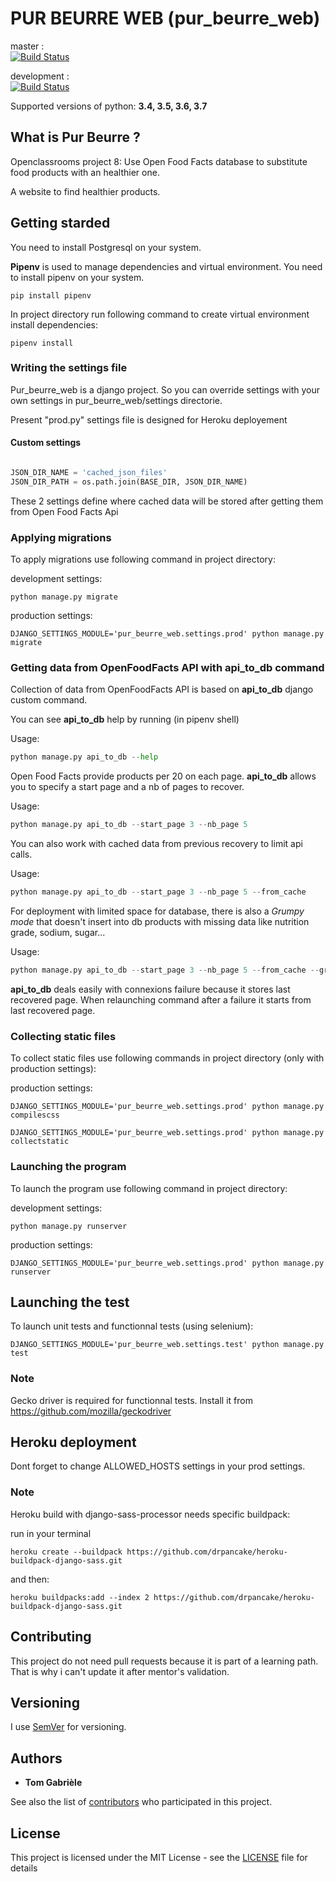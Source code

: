 # PUR BEURRE WEB (pur_beurre_web)

master :  
[![Build Status](https://travis-ci.org/tomlemeuch/pur_beurre_web.svg?branch=master)](https://travis-ci.org/tomlemeuch/pur_beurre_web)

development :  
[![Build Status](https://travis-ci.org/tomlemeuch/pur_beurre_web.svg?branch=development)](https://travis-ci.org/tomlemeuch/pur_beurre_web)


Supported versions of python: **3.4, 3.5, 3.6, 3.7**


## What is Pur Beurre ?

Openclassrooms project 8: Use Open Food Facts database to substitute food products with an healthier one.

A website to find healthier products.


## Getting starded

You need to install Postgresql on your system.


**Pipenv** is used to manage dependencies and virtual environment. 
You need to install pipenv on your system.

```
pip install pipenv
```
In project directory run following command to create virtual environment install dependencies:

```
pipenv install
```


### Writing the settings file

Pur_beurre_web is a django project. So you can override settings with your own settings in pur_beurre_web/settings directorie.

Present "prod.py" settings file is designed for Heroku deployement

#### Custom settings


```python

JSON_DIR_NAME = 'cached_json_files'
JSON_DIR_PATH = os.path.join(BASE_DIR, JSON_DIR_NAME)

```

These 2 settings define where cached data will be stored after getting them from Open Food Facts Api

### Applying migrations

To apply migrations use following command in project directory:

development settings:
```shell
python manage.py migrate
```

production settings:
```shell
DJANGO_SETTINGS_MODULE='pur_beurre_web.settings.prod' python manage.py migrate
```

### Getting data from OpenFoodFacts API with api_to_db command

Collection of data from OpenFoodFacts API is based on **api_to_db** django custom command.

You can see **api_to_db** help by running (in pipenv shell)

Usage:
```python
python manage.py api_to_db --help
```

Open Food Facts provide products per 20 on each page. 
**api_to_db** allows you to specify a start page and a nb of pages to recover.

Usage:
```python
python manage.py api_to_db --start_page 3 --nb_page 5
```

You can also work with cached data from previous recovery to limit api calls.

Usage:
```python
python manage.py api_to_db --start_page 3 --nb_page 5 --from_cache
```

For deployment with limited space for database, there is also a *Grumpy mode* that doesn't insert into db products with missing data like nutrition grade, sodium, sugar...

Usage:
```python
python manage.py api_to_db --start_page 3 --nb_page 5 --from_cache --grumpy_mode
```

**api_to_db** deals easily with connexions failure because it stores last recovered page. When relaunching command after a failure it starts from last recovered page.


### Collecting static files

To collect static files use following commands in project directory (only with production settings):

production settings:
```shell
DJANGO_SETTINGS_MODULE='pur_beurre_web.settings.prod' python manage.py compilescss

DJANGO_SETTINGS_MODULE='pur_beurre_web.settings.prod' python manage.py collectstatic
```

### Launching the program

To launch the program use following command in project directory:

development settings:
```shell
python manage.py runserver
```

production settings:
```shell
DJANGO_SETTINGS_MODULE='pur_beurre_web.settings.prod' python manage.py runserver
```


## Launching the test

To launch unit tests and functionnal tests (using selenium):

```shell
DJANGO_SETTINGS_MODULE='pur_beurre_web.settings.test' python manage.py test
```


### Note
Gecko driver is required for functionnal tests.
Install it from https://github.com/mozilla/geckodriver


## Heroku deployment

Dont forget to change ALLOWED_HOSTS settings in your prod settings.


### Note
Heroku build with django-sass-processor needs specific buildpack:

run in your terminal
```
heroku create --buildpack https://github.com/drpancake/heroku-buildpack-django-sass.git
```

and then:
```
heroku buildpacks:add --index 2 https://github.com/drpancake/heroku-buildpack-django-sass.git
```


## Contributing

This project do not need pull requests because it is part of a learning path. That is why i can't update it after mentor's validation.

## Versioning

I use [SemVer](http://semver.org/) for versioning. 

## Authors

* **Tom Gabrièle**

See also the list of [contributors](https://github.com/tomlemeuch/pur_beurre_web/graphs/contributors) who participated in this project.

## License

This project is licensed under the MIT License - see the [LICENSE](https://github.com/tomlemeuch/pur_beurre_web/blob/master/LICENSE) file for details








